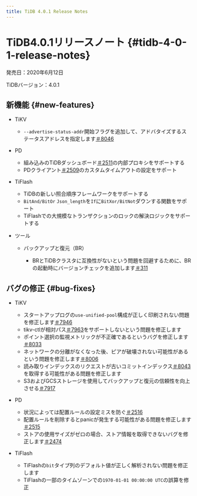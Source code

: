 ```yaml
---
title: TiDB 4.0.1 Release Notes
---
```


# TiDB4.0.1リリースノート {#tidb-4-0-1-release-notes}

発売日：2020年6月12日

TiDBバージョン：4.0.1

## 新機能 {#new-features}

-   TiKV

    -   `--advertise-status-addr`開始フラグを追加して、アドバタイズするステータスアドレスを指定します[＃8046](https://github.com/tikv/tikv/pull/8046)

-   PD

    -   組み込みのTiDBダッシュボード[＃2511](https://github.com/pingcap/pd/pull/2511)の内部プロキシをサポートする
    -   PDクライアント[＃2509](https://github.com/pingcap/pd/pull/2509)のカスタムタイムアウトの設定をサポート

-   TiFlash

    -   TiDBの新しい照合順序フレームワークをサポートする
    -   `BitAnd/BitOr` `Json_length`を`If`に`BitXor/BitNot`ダウンする関数をサポート
    -   TiFlashでの大規模なトランザクションのロックの解決ロジックをサポートする

-   ツール

    -   バックアップと復元（BR）

        -   BRとTiDBクラスタに互換性がないという問題を回避するために、BRの起動時にバージョンチェックを追加します[＃311](https://github.com/pingcap/br/pull/311)

## バグの修正 {#bug-fixes}

-   TiKV

    -   スタートアップログの`use-unified-pool`構成が正しく印刷されない問題を修正します[＃7946](https://github.com/tikv/tikv/pull/7946)
    -   tikv-ctlが相対パス[＃7963](https://github.com/tikv/tikv/pull/7963)をサポートしないという問題を修正します
    -   ポイント選択の監視メトリックが不正確であるというバグを修正します[＃8033](https://github.com/tikv/tikv/pull/8033)
    -   ネットワークの分離がなくなった後、ピアが破壊されない可能性があるという問題を修正します[＃8006](https://github.com/tikv/tikv/pull/8006)
    -   読み取りインデックスのリクエストが古いコミットインデックス[＃8043](https://github.com/tikv/tikv/pull/8043)を取得する可能性がある問題を修正します
    -   S3およびGCSストレージを使用してバックアップと復元の信頼性を向上させる[＃7917](https://github.com/tikv/tikv/pull/7917)

-   PD

    -   状況によっては配置ルールの設定ミスを防ぐ[＃2516](https://github.com/pingcap/pd/pull/2516)
    -   配置ルールを削除するとpanicが発生する可能性がある問題を修正します[＃2515](https://github.com/pingcap/pd/pull/2515)
    -   ストアの使用サイズがゼロの場合、ストア情報を取得できないバグを修正します[＃2474](https://github.com/pingcap/pd/pull/2474)

-   TiFlash

    -   TiFlashの`bit`タイプ列のデフォルト値が正しく解析されない問題を修正します
    -   TiFlashの一部のタイムゾーンでの`1970-01-01 00:00:00 UTC`の誤算を修正
